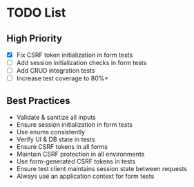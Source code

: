 # TODO List
## High Priority
- [x] Fix CSRF token initialization in form tests
- [ ] Add session initialization checks in form tests
- [ ] Add CRUD integration tests
- [ ] Increase test coverage to 80%+

## Best Practices
- Validate & sanitize all inputs
- Ensure session initialization in form tests
- Use enums consistently
- Verify UI & DB state in tests
- Ensure CSRF tokens in all forms
- Maintain CSRF protection in all environments
- Use form-generated CSRF tokens in tests
- Ensure test client maintains session state between requests
- Always use an application context for form tests

